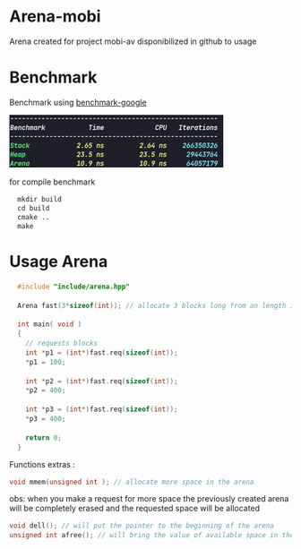 # Arena-mobi

Arena created for project mobi-av disponibilized in github to usage

# Benchmark

Benchmark using [benchmark-google](https://github.com/google/benchmark) 

![BenchMark](assets/Arena-BenchMark.png)

for compile benchmark 
```
  mkdir build
  cd build
  cmake ..
  make

```

# Usage Arena

```C
  #include "include/arena.hpp"
  
  Arena fast(3*sizeof(int)); // allocate 3 blocks long from an length int
  
  int main( void )
  {
    // requests blocks
    int *p1 = (int*)fast.req(sizeof(int));
    *p1 = 100;

    int *p2 = (int*)fast.req(sizeof(int));
    *p2 = 400;

    int *p3 = (int*)fast.req(sizeof(int));
    *p3 = 400;
    
    return 0;
  }
```

Functions extras :

```C
void mmem(unsigned int ); // allocate more space in the arena 
```
obs: when you make a request for more space the previously created arena will be completely erased and the requested space will be allocated

```C
void dell(); // will put the pointer to the beginning of the arena
unsigned int afree(); // will bring the value of available space in the arena
```
